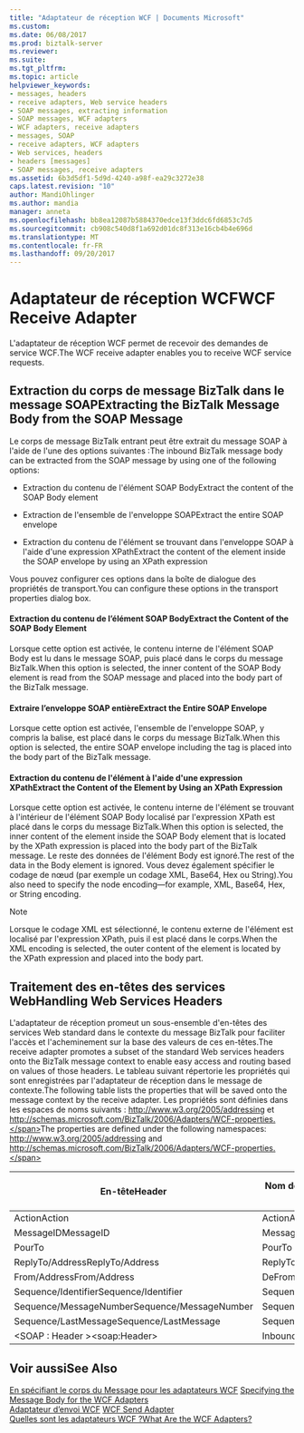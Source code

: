 ```yaml
---
title: "Adaptateur de réception WCF | Documents Microsoft"
ms.custom: 
ms.date: 06/08/2017
ms.prod: biztalk-server
ms.reviewer: 
ms.suite: 
ms.tgt_pltfrm: 
ms.topic: article
helpviewer_keywords:
- messages, headers
- receive adapters, Web service headers
- SOAP messages, extracting information
- SOAP messages, WCF adapters
- WCF adapters, receive adapters
- messages, SOAP
- receive adapters, WCF adapters
- Web services, headers
- headers [messages]
- SOAP messages, receive adapters
ms.assetid: 6b3d5df1-5d9d-4240-a98f-ea29c3272e38
caps.latest.revision: "10"
author: MandiOhlinger
ms.author: mandia
manager: anneta
ms.openlocfilehash: bb8ea12087b5884370edce13f3ddc6fd6853c7d5
ms.sourcegitcommit: cb908c540d8f1a692d01dc8f313e16cb4b4e696d
ms.translationtype: MT
ms.contentlocale: fr-FR
ms.lasthandoff: 09/20/2017
---
```

# <a name="wcf-receive-adapter"></a><span data-ttu-id="4d72f-102">Adaptateur de réception WCF</span><span class="sxs-lookup"><span data-stu-id="4d72f-102">WCF Receive Adapter</span></span>
<span data-ttu-id="4d72f-103">L'adaptateur de réception WCF permet de recevoir des demandes de service WCF.</span><span class="sxs-lookup"><span data-stu-id="4d72f-103">The WCF receive adapter enables you to receive WCF service requests.</span></span>  
  
## <a name="extracting-the-biztalk-message-body-from-the-soap-message"></a><span data-ttu-id="4d72f-104">Extraction du corps de message BizTalk dans le message SOAP</span><span class="sxs-lookup"><span data-stu-id="4d72f-104">Extracting the BizTalk Message Body from the SOAP Message</span></span>  
 <span data-ttu-id="4d72f-105">Le corps de message BizTalk entrant peut être extrait du message SOAP à l'aide de l'une des options suivantes :</span><span class="sxs-lookup"><span data-stu-id="4d72f-105">The inbound BizTalk message body can be extracted from the SOAP message by using one of the following options:</span></span>  
  
-   <span data-ttu-id="4d72f-106">Extraction du contenu de l'élément SOAP Body</span><span class="sxs-lookup"><span data-stu-id="4d72f-106">Extract the content of the SOAP Body element</span></span>  
  
-   <span data-ttu-id="4d72f-107">Extraction de l'ensemble de l'enveloppe SOAP</span><span class="sxs-lookup"><span data-stu-id="4d72f-107">Extract the entire SOAP envelope</span></span>  
  
-   <span data-ttu-id="4d72f-108">Extraction du contenu de l'élément se trouvant dans l'enveloppe SOAP à l'aide d'une expression XPath</span><span class="sxs-lookup"><span data-stu-id="4d72f-108">Extract the content of the element inside the SOAP envelope by using an XPath expression</span></span>  
  
 <span data-ttu-id="4d72f-109">Vous pouvez configurer ces options dans la boîte de dialogue des propriétés de transport.</span><span class="sxs-lookup"><span data-stu-id="4d72f-109">You can configure these options in the transport properties dialog box.</span></span>  
  
#### <a name="extract-the-content-of-the-soap-body-element"></a><span data-ttu-id="4d72f-110">Extraction du contenu de l’élément SOAP Body</span><span class="sxs-lookup"><span data-stu-id="4d72f-110">Extract the Content of the SOAP Body Element</span></span>  
 <span data-ttu-id="4d72f-111">Lorsque cette option est activée, le contenu interne de l'élément SOAP Body est lu dans le message SOAP, puis placé dans le corps du message BizTalk.</span><span class="sxs-lookup"><span data-stu-id="4d72f-111">When this option is selected, the inner content of the SOAP Body element is read from the SOAP message and placed into the body part of the BizTalk message.</span></span>  
  
#### <a name="extract-the-entire-soap-envelope"></a><span data-ttu-id="4d72f-112">Extraire l’enveloppe SOAP entière</span><span class="sxs-lookup"><span data-stu-id="4d72f-112">Extract the Entire SOAP Envelope</span></span>  
 <span data-ttu-id="4d72f-113">Lorsque cette option est activée, l'ensemble de l'enveloppe SOAP, y compris la balise, est placé dans le corps du message BizTalk.</span><span class="sxs-lookup"><span data-stu-id="4d72f-113">When this option is selected, the entire SOAP envelope including the tag is placed into the body part of the BizTalk message.</span></span>  
  
#### <a name="extract-the-content-of-the-element-by-using-an-xpath-expression"></a><span data-ttu-id="4d72f-114">Extraction du contenu de l'élément à l'aide d'une expression XPath</span><span class="sxs-lookup"><span data-stu-id="4d72f-114">Extract the Content of the Element by Using an XPath Expression</span></span>  
 <span data-ttu-id="4d72f-115">Lorsque cette option est activée, le contenu interne de l'élément se trouvant à l'intérieur de l'élément SOAP Body localisé par l'expression XPath est placé dans le corps du message BizTalk.</span><span class="sxs-lookup"><span data-stu-id="4d72f-115">When this option is selected, the inner content of the element inside the SOAP Body element that is located by the XPath expression is placed into the body part of the BizTalk message.</span></span> <span data-ttu-id="4d72f-116">Le reste des données de l'élément Body est ignoré.</span><span class="sxs-lookup"><span data-stu-id="4d72f-116">The rest of the data in the Body element is ignored.</span></span> <span data-ttu-id="4d72f-117">Vous devez également spécifier le codage de nœud (par exemple un codage XML, Base64, Hex ou String).</span><span class="sxs-lookup"><span data-stu-id="4d72f-117">You also need to specify the node encoding—for example, XML, Base64, Hex, or String encoding.</span></span>  
  
> [!NOTE]
>  <span data-ttu-id="4d72f-118">Lorsque le codage XML est sélectionné, le contenu externe de l'élément est localisé par l'expression XPath, puis il est placé dans le corps.</span><span class="sxs-lookup"><span data-stu-id="4d72f-118">When the XML encoding is selected, the outer content of the element is located by the XPath expression and placed into the body part.</span></span>  
  
## <a name="handling-web-services-headers"></a><span data-ttu-id="4d72f-119">Traitement des en-têtes des services Web</span><span class="sxs-lookup"><span data-stu-id="4d72f-119">Handling Web Services Headers</span></span>  
 <span data-ttu-id="4d72f-120">L'adaptateur de réception promeut un sous-ensemble d'en-têtes des services Web standard dans le contexte du message BizTalk pour faciliter l'accès et l'acheminement sur la base des valeurs de ces en-têtes.</span><span class="sxs-lookup"><span data-stu-id="4d72f-120">The receive adapter promotes a subset of the standard Web services headers onto the BizTalk message context to enable easy access and routing based on values of those headers.</span></span> <span data-ttu-id="4d72f-121">Le tableau suivant répertorie les propriétés qui sont enregistrées par l'adaptateur de réception dans le message de contexte.</span><span class="sxs-lookup"><span data-stu-id="4d72f-121">The following table lists the properties that will be saved onto the message context by the receive adapter.</span></span> <span data-ttu-id="4d72f-122">Les propriétés sont définies dans les espaces de noms suivants : http://www.w3.org/2005/addressing et http://schemas.microsoft.com/BizTalk/2006/Adapters/WCF-properties.</span><span class="sxs-lookup"><span data-stu-id="4d72f-122">The properties are defined under the following namespaces: http://www.w3.org/2005/addressing and http://schemas.microsoft.com/BizTalk/2006/Adapters/WCF-properties.</span></span>  
  
|<span data-ttu-id="4d72f-123">En-tête</span><span class="sxs-lookup"><span data-stu-id="4d72f-123">Header</span></span>|<span data-ttu-id="4d72f-124">Nom de la propriété BizTalk</span><span class="sxs-lookup"><span data-stu-id="4d72f-124">BizTalk property name</span></span>|<span data-ttu-id="4d72f-125">Promue ?</span><span class="sxs-lookup"><span data-stu-id="4d72f-125">Is promoted?</span></span>|  
|------------|---------------------------|------------------|  
|<span data-ttu-id="4d72f-126">Action</span><span class="sxs-lookup"><span data-stu-id="4d72f-126">Action</span></span>|<span data-ttu-id="4d72f-127">Action</span><span class="sxs-lookup"><span data-stu-id="4d72f-127">Action</span></span>|<span data-ttu-id="4d72f-128">Oui</span><span class="sxs-lookup"><span data-stu-id="4d72f-128">Yes</span></span>|  
|<span data-ttu-id="4d72f-129">MessageID</span><span class="sxs-lookup"><span data-stu-id="4d72f-129">MessageID</span></span>|<span data-ttu-id="4d72f-130">MessageID</span><span class="sxs-lookup"><span data-stu-id="4d72f-130">MessageID</span></span>|<span data-ttu-id="4d72f-131">Non</span><span class="sxs-lookup"><span data-stu-id="4d72f-131">No</span></span>|  
|<span data-ttu-id="4d72f-132">Pour</span><span class="sxs-lookup"><span data-stu-id="4d72f-132">To</span></span>|<span data-ttu-id="4d72f-133">Pour</span><span class="sxs-lookup"><span data-stu-id="4d72f-133">To</span></span>|<span data-ttu-id="4d72f-134">Oui</span><span class="sxs-lookup"><span data-stu-id="4d72f-134">Yes</span></span>|  
|<span data-ttu-id="4d72f-135">ReplyTo/Address</span><span class="sxs-lookup"><span data-stu-id="4d72f-135">ReplyTo/Address</span></span>|<span data-ttu-id="4d72f-136">ReplyTo</span><span class="sxs-lookup"><span data-stu-id="4d72f-136">ReplyTo</span></span>|<span data-ttu-id="4d72f-137">Oui</span><span class="sxs-lookup"><span data-stu-id="4d72f-137">Yes</span></span>|  
|<span data-ttu-id="4d72f-138">From/Address</span><span class="sxs-lookup"><span data-stu-id="4d72f-138">From/Address</span></span>|<span data-ttu-id="4d72f-139">De</span><span class="sxs-lookup"><span data-stu-id="4d72f-139">From</span></span>|<span data-ttu-id="4d72f-140">Oui</span><span class="sxs-lookup"><span data-stu-id="4d72f-140">Yes</span></span>|  
|<span data-ttu-id="4d72f-141">Sequence/Identifier</span><span class="sxs-lookup"><span data-stu-id="4d72f-141">Sequence/Identifier</span></span>|<span data-ttu-id="4d72f-142">SequenceId</span><span class="sxs-lookup"><span data-stu-id="4d72f-142">SequenceId</span></span>|<span data-ttu-id="4d72f-143">Oui</span><span class="sxs-lookup"><span data-stu-id="4d72f-143">Yes</span></span>|  
|<span data-ttu-id="4d72f-144">Sequence/MessageNumber</span><span class="sxs-lookup"><span data-stu-id="4d72f-144">Sequence/MessageNumber</span></span>|<span data-ttu-id="4d72f-145">SequenceNumber</span><span class="sxs-lookup"><span data-stu-id="4d72f-145">SequenceNumber</span></span>|<span data-ttu-id="4d72f-146">Oui</span><span class="sxs-lookup"><span data-stu-id="4d72f-146">Yes</span></span>|  
|<span data-ttu-id="4d72f-147">Sequence/LastMessage</span><span class="sxs-lookup"><span data-stu-id="4d72f-147">Sequence/LastMessage</span></span>|<span data-ttu-id="4d72f-148">SequenceLastMessage</span><span class="sxs-lookup"><span data-stu-id="4d72f-148">SequenceLastMessage</span></span>|<span data-ttu-id="4d72f-149">Oui</span><span class="sxs-lookup"><span data-stu-id="4d72f-149">Yes</span></span>|  
|<span data-ttu-id="4d72f-150">\<SOAP : Header ></span><span class="sxs-lookup"><span data-stu-id="4d72f-150">\<soap:Header></span></span>|<span data-ttu-id="4d72f-151">InboundHeaders</span><span class="sxs-lookup"><span data-stu-id="4d72f-151">InboundHeaders</span></span>|<span data-ttu-id="4d72f-152">Non</span><span class="sxs-lookup"><span data-stu-id="4d72f-152">No</span></span>|  
  
## <a name="see-also"></a><span data-ttu-id="4d72f-153">Voir aussi</span><span class="sxs-lookup"><span data-stu-id="4d72f-153">See Also</span></span>  
 <span data-ttu-id="4d72f-154">[En spécifiant le corps du Message pour les adaptateurs WCF](../core/specifying-the-message-body-for-the-wcf-adapters.md) </span><span class="sxs-lookup"><span data-stu-id="4d72f-154">[Specifying the Message Body for the WCF Adapters](../core/specifying-the-message-body-for-the-wcf-adapters.md) </span></span>  
 <span data-ttu-id="4d72f-155">[Adaptateur d’envoi WCF](../core/wcf-send-adapter.md) </span><span class="sxs-lookup"><span data-stu-id="4d72f-155">[WCF Send Adapter](../core/wcf-send-adapter.md) </span></span>  
 [<span data-ttu-id="4d72f-156">Quelles sont les adaptateurs WCF ?</span><span class="sxs-lookup"><span data-stu-id="4d72f-156">What Are the WCF Adapters?</span></span>](../core/what-are-the-wcf-adapters.md)